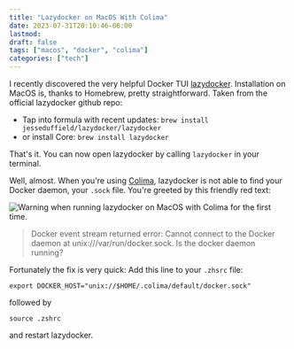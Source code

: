 ```yaml
---
title: "Lazydocker on MacOS With Colima"
date: 2023-07-31T20:10:46-06:00
lastmod: 
draft: false
tags: ["macos", "docker", "colima"]
categories: ["tech"]
---
```


I recently discovered the very helpful Docker TUI [lazydocker](https://github.com/jesseduffield/lazydocker). Installation on MacOS is, thanks to Homebrew, pretty straightforward. Taken from the official lazydocker github repo:
- Tap into formula with recent updates:
`brew install jesseduffield/lazydocker/lazydocker`
- or install Core:
`brew install lazydocker`

That's it. You can now open lazydocker by calling `lazydocker` in your terminal.

Well, almost. When you're using [Colima](https://github.com/abiosoft/colima), lazydocker is not able to find your Docker daemon, your `.sock` file. You're greeted by this friendly red text:

![Warning when running lazydocker on MacOS with Colima for the first time.](/img/lazydockerColima.png)
> Docker event stream returned error: Cannot connect to the Docker daemon at unix:///var/run/docker.sock. Is the docker daemon running?

Fortunately the fix is very quick:
Add this line to your `.zhsrc` file:

`export DOCKER_HOST="unix://$HOME/.colima/default/docker.sock"`

followed by

`source .zshrc`

and restart lazydocker. 